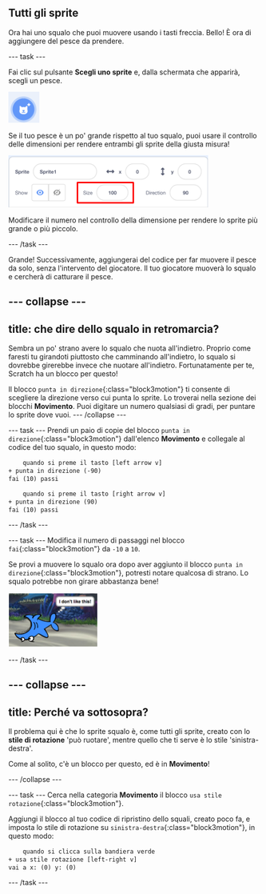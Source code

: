 ## Tutti gli sprite

Ora hai uno squalo che puoi muovere usando i tasti freccia. Bello! È ora di aggiungere del pesce da prendere.

\--- task \---

Fai clic sul pulsante **Scegli uno sprite** e, dalla schermata che apparirà, scegli un pesce.

![Il pulsante Scegli uno sprite](images/spritesNewFromLibrary.png)

Se il tuo pesce è un po' grande rispetto al tuo squalo, puoi usare il controllo delle dimensioni per rendere entrambi gli sprite della giusta misura!

![Controllo delle dimensioni dello sprite](images/sprites2.png)

Modificare il numero nel controllo della dimensione per rendere lo sprite più grande o più piccolo.

\--- /task \---

Grande! Successivamente, aggiungerai del codice per far muovere il pesce da solo, senza l'intervento del giocatore. Il tuo giocatore muoverà lo squalo e cercherà di catturare il pesce.

## \--- collapse \---

## title: che dire dello squalo in retromarcia?

Sembra un po' strano avere lo squalo che nuota all'indietro. Proprio come faresti tu girandoti piuttosto che camminando all'indietro, lo squalo si dovrebbe girerebbe invece che nuotare all'indietro. Fortunatamente per te, Scratch ha un blocco per questo!

Il blocco `punta in direzione`{:class="block3motion"} ti consente di scegliere la direzione verso cui punta lo sprite. Lo troverai nella sezione dei blocchi **Movimento**. Puoi digitare un numero qualsiasi di gradi, per puntare lo sprite dove vuoi. \--- /collapse \---

\--- task \--- Prendi un paio di copie del blocco `punta in direzione`{:class="block3motion"} dall'elenco **Movimento** e collegale al codice del tuo squalo, in questo modo:

```blocks3
    quando si preme il tasto [left arrow v]
+ punta in direzione (-90)
fai (10) passi
```

```blocks3
    quando si preme il tasto [right arrow v]
+ punta in direzione (90)
fai (10) passi
```

\--- /task \---

\--- task \--- Modifica il numero di passaggi nel blocco `fai`{:class="block3motion"} da `-10` a `10`.

Se provi a muovere lo squalo ora dopo aver aggiunto il blocco `punta in direzione`{:class="block3motion"}, potresti notare qualcosa di strano. Lo squalo potrebbe non girare abbastanza bene!

![Squalo sottosopra](images/spritesUpsideDown.png)

\--- /task \---

## \--- collapse \---

## title: Perché va sottosopra?

Il problema qui è che lo sprite squalo è, come tutti gli sprite, creato con lo **stile di rotazione** 'può ruotare', mentre quello che ti serve è lo stile 'sinistra-destra'.

Come al solito, c'è un blocco per questo, ed è in **Movimento**!

\--- /collapse \---

\--- task \--- Cerca nella categoria **Movimento** il blocco `usa stile rotazione`{:class="block3motion"}.

Aggiungi il blocco al tuo codice di ripristino dello squali, creato poco fa, e imposta lo stile di rotazione su `sinistra-destra`{:class="block3motion"}, in questo modo:

```blocks3
    quando si clicca sulla bandiera verde
+ usa stile rotazione [left-right v]
vai a x: (0) y: (0)
```

\--- /task \---